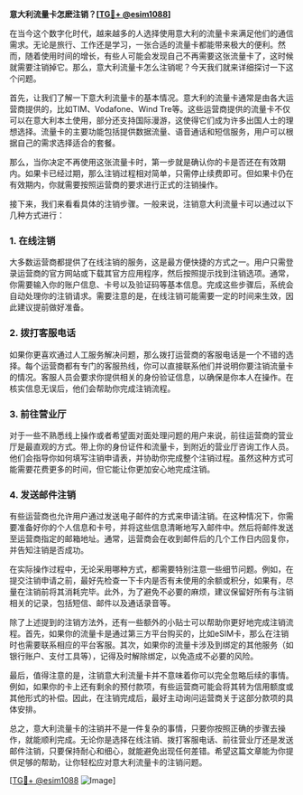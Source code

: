 **意大利流量卡怎麽注销？[[TG💪+ @esim1088](https://t.me/s/esim1088)]**

在当今这个数字化时代，越来越多的人选择使用意大利的流量卡来满足他们的通信需求。无论是旅行、工作还是学习，一张合适的流量卡都能带来极大的便利。然而，随着使用时间的增长，有些人可能会发现自己不再需要这张流量卡了，这时候就需要注销掉它。那么，意大利流量卡怎么注销呢？今天我们就来详细探讨一下这个问题。

首先，让我们了解一下意大利流量卡的基本情况。意大利的流量卡通常是由各大运营商提供的，比如TIM、Vodafone、Wind Tre等。这些运营商提供的流量卡不仅可以在意大利本土使用，部分还支持国际漫游，这使得它们成为许多出国人士的理想选择。流量卡的主要功能包括提供数据流量、语音通话和短信服务，用户可以根据自己的需求选择适合的套餐。

那么，当你决定不再使用这张流量卡时，第一步就是确认你的卡是否还在有效期内。如果卡已经过期，那么注销过程相对简单，只需停止续费即可。但如果卡仍在有效期内，你就需要按照运营商的要求进行正式的注销操作。

接下来，我们来看看具体的注销步骤。一般来说，注销意大利流量卡可以通过以下几种方式进行：

### 1. 在线注销

大多数运营商都提供了在线注销的服务，这是最方便快捷的方式之一。用户只需登录运营商的官方网站或下载其官方应用程序，然后按照提示找到注销选项。通常，你需要输入你的账户信息、卡号以及验证码等基本信息。完成这些步骤后，系统会自动处理你的注销请求。需要注意的是，在线注销可能需要一定的时间来生效，因此建议提前做好准备。

### 2. 拨打客服电话

如果你更喜欢通过人工服务解决问题，那么拨打运营商的客服电话是一个不错的选择。每个运营商都有专门的客服热线，你可以直接联系他们并说明你要注销流量卡的情况。客服人员会要求你提供相关的身份验证信息，以确保是你本人在操作。在核实信息无误后，他们会帮助你完成注销流程。

### 3. 前往营业厅

对于一些不熟悉线上操作或者希望面对面处理问题的用户来说，前往运营商的营业厅是最直观的方式。带上你的身份证件和流量卡，到附近的营业厅咨询工作人员。他们会指导你如何填写注销申请表，并协助你完成整个注销过程。虽然这种方式可能需要花费更多的时间，但它能让你更加安心地完成注销。

### 4. 发送邮件注销

有些运营商也允许用户通过发送电子邮件的方式来申请注销。在这种情况下，你需要准备好你的个人信息和卡号，并将这些信息清晰地写入邮件中。然后将邮件发送至运营商指定的邮箱地址。通常，运营商会在收到邮件后的几个工作日内回复你，并告知注销是否成功。

在实际操作过程中，无论采用哪种方式，都需要特别注意一些细节问题。例如，在提交注销申请之前，最好先检查一下卡内是否有未使用的余额或积分，如果有，尽量在注销前将其消耗完毕。此外，为了避免不必要的麻烦，建议保留好所有与注销相关的记录，包括短信、邮件以及通话录音等。

除了上述提到的注销方法外，还有一些额外的小贴士可以帮助你更好地完成注销流程。首先，如果你的流量卡是通过第三方平台购买的，比如eSIM卡，那么在注销时也需要联系相应的平台客服。其次，如果你的流量卡涉及到绑定的其他服务（如银行账户、支付工具等），记得及时解除绑定，以免造成不必要的风险。

最后，值得注意的是，注销意大利流量卡并不意味着你可以完全忽略后续的事情。例如，如果你的卡上还有剩余的预付款项，有些运营商可能会将其转为信用额度或其他形式的补偿。因此，在注销完成后，最好主动询问运营商关于这部分款项的具体安排。

总之，意大利流量卡的注销并不是一件复杂的事情，只要你按照正确的步骤去操作，就能顺利完成。无论你是选择在线注销、拨打客服电话、前往营业厅还是发送邮件注销，只要保持耐心和细心，就能避免出现任何差错。希望这篇文章能为你提供足够的帮助，让你轻松应对意大利流量卡的注销问题。

[[TG💪+ @esim1088](https://t.me/s/esim1088) ![Image](https://i.postimg.cc/4NQfJmqS/Snipaste-2025-05-13-00-14-12.png)]